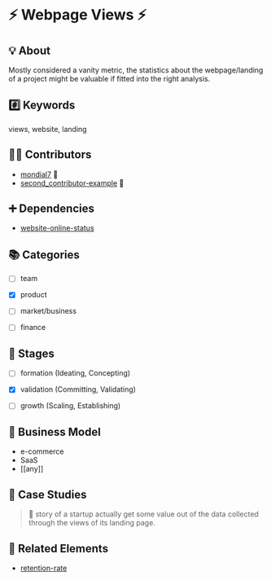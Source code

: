 # :zap: Webpage Views :zap:


## :bulb: About

Mostly considered a vanity metric, the statistics about the webpage/landing of a project might be valuable if fitted into the right analysis.


## :hash: Keywords

views, website, landing


## :beers::pizza: Contributors

* [mondial7](https://github.com/mondial7) :tada:
* [second_contributor-example](https://github.com/mondial7) :hammer:


## :heavy_plus_sign: Dependencies

* [website-online-status](https://github.com/mondial7/elements/website-online-status/)


## :books: Categories

- [ ] team
- [x] product
- [ ] market/business
- [ ] finance


## :underage: Stages

- [ ] formation (Ideating, Concepting)
- [x] validation (Committing, Validating)
- [ ] growth (Scaling, Establishing)


## :memo: Business Model

* e-commerce
* SaaS
* [[any]]


## :rocket: Case Studies

> :checkered_flag: story of a startup actually get some value out of the data collected through the views of its landing page.


## :cake: Related Elements

* [retention-rate](https://github.com/mondial7/elements/retention-rate/)
